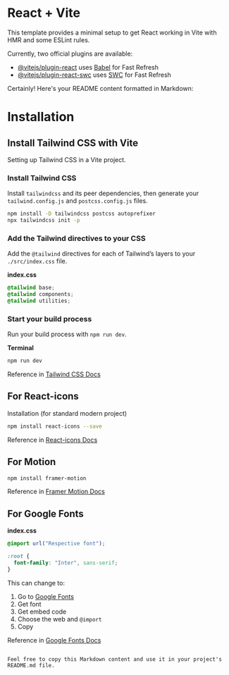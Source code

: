 # React + Vite

This template provides a minimal setup to get React working in Vite with HMR and some ESLint rules.

Currently, two official plugins are available:

- [@vitejs/plugin-react](https://github.com/vitejs/vite-plugin-react/blob/main/packages/plugin-react/README.md) uses [Babel](https://babeljs.io/) for Fast Refresh
- [@vitejs/plugin-react-swc](https://github.com/vitejs/vite-plugin-react-swc) uses [SWC](https://swc.rs/) for Fast Refresh

Certainly! Here's your README content formatted in Markdown:

# Installation
## Install Tailwind CSS with Vite
Setting up Tailwind CSS in a Vite project.

### Install Tailwind CSS
Install `tailwindcss` and its peer dependencies, then generate your `tailwind.config.js` and `postcss.config.js` files.

```sh
npm install -D tailwindcss postcss autoprefixer
npx tailwindcss init -p
```

### Add the Tailwind directives to your CSS
Add the `@tailwind` directives for each of Tailwind’s layers to your `./src/index.css` file.

**index.css**

```css
@tailwind base;
@tailwind components;
@tailwind utilities;
```

### Start your build process
Run your build process with `npm run dev`.

**Terminal**

```sh
npm run dev
```

Reference in [Tailwind CSS Docs](https://tailwindcss.com/docs/guides/vite)

## For React-icons
Installation (for standard modern project)

```sh
npm install react-icons --save
```

Reference in [React-icons Docs](https://react-icons.github.io/react-icons/)

## For Motion
```sh
npm install framer-motion
```

Reference in [Framer Motion Docs](https://www.framer.com/motion/introduction/)

## For Google Fonts
**index.css**

```css
@import url("Respective font");

:root {
  font-family: "Inter", sans-serif;
}
```

This can change to:
1. Go to [Google Fonts](https://fonts.google.com/selection/embed)
2. Get font
3. Get embed code 
4. Choose the web and `@import`
5. Copy

Reference in [Google Fonts Docs](https://fonts.google.com/selection/embed)
```

Feel free to copy this Markdown content and use it in your project's README.md file.